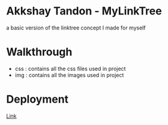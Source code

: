 # Akkshay Tandon - MyLinkTree
 a basic version of the linktree concept I made for myself
# Walkthrough
- css : contains all the css files used in project
- img : contains all the images used in project

# Deployment
 [Link]()